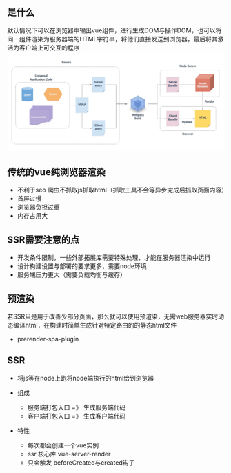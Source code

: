 ## 是什么
默认情况下可以在浏览器中输出vue组件，进行生成DOM与操作DOM，也可以将同一组件渲染为服务器端的HTML字符串，将他们直接发送到浏览器，最后将其激活为客户端上可交互的程序
![SSR](./images/SSR.png)

## 传统的vue纯浏览器渲染
- 不利于seo  爬虫不抓取js抓取html（抓取工具不会等异步完成后抓取页面内容）
- 首屏过慢
- 浏览器负担过重
- 内存占用大

## SSR需要注意的点
- 开发条件限制，一些外部拓展库需要特殊处理，才能在服务器渲染中运行
- 设计构建设置与部署的要求更多，需要node环境
- 服务端压力更大（需要负载均衡与缓存）

## 预渲染
若SSR只是用于改善少部分页面，那么就可以使用预渲染，无需web服务器实时动态编译html，在构建时简单生成针对特定路由的的静态html文件
- prerender-spa-plugin

## SSR
- 将js等在node上跑将node端执行的html给到浏览器

- 组成
    - 服务端打包入口 =》 生成服务端代码
    - 客户端打包入口 =》 生成客户端代码
    
- 特性
    - 每次都会创建一个vue实例
    - ssr 核心库 vue-server-render
    - 只会触发 beforeCreated与created钩子
    
    
